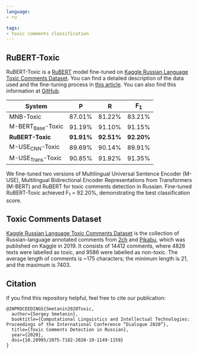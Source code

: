 ```yaml
---
language: 
- ru

tags:
- toxic comments classification
---
```


## RuBERT-Toxic
RuBERT-Toxic is a [RuBERT](https://huggingface.co/DeepPavlov/rubert-base-cased) model fine-tuned on [Kaggle Russian Language Toxic Comments Dataset](https://www.kaggle.com/blackmoon/russian-language-toxic-comments). You can find a detailed description of the data used and the fine-tuning process in [this article](http://doi.org/10.28995/2075-7182-2020-19-1149-1159). You can also find this information at [GitHub](https://github.com/sismetanin/toxic-comments-detection-in-russian).

| System  | P | R | F<sub>1</sub> | 
| ------------- | ------------- | ------------- | ------------- | 
| MNB-Toxic | 87.01% | 81.22% | 83.21% |
| M-BERT<sub>Base</sub>-Toxic | 91.19% | 91.10% | 91.15% |
| <b>RuBERT-Toxic</b> | <b>91.91%</b> | <b>92.51%</b> | <b>92.20%</b> |
| M-USE<sub>CNN</sub>-Toxic | 89.69% | 90.14% | 89.91% |
| M-USE<sub>Trans</sub>-Toxic | 90.85% | 91.92% | 91.35% |

We fine-tuned two versions of Multilingual Universal Sentence Encoder (M-USE), Multilingual Bidirectional Encoder Representations from Transformers (M-BERT) and RuBERT for toxic comments detection in Russian. Fine-tuned RuBERT-Toxic achieved F<sub>1</sub> = 92.20%, demonstrating the best classification score.


## Toxic Comments Dataset
[Kaggle Russian Language Toxic Comments Dataset](https://www.kaggle.com/blackmoon/russian-language-toxic-comments) is the collection of Russian-language annotated comments from [2ch](https://2ch.hk/) and [Pikabu](https://pikabu.ru/), which was published on Kaggle in 2019. It consists of 14412 comments, where 4826 texts were labelled as toxic, and 9586 were labelled as non-toxic. The average length of comments is ~175 characters; the minimum length is 21, and the maximum is 7403. 

## Citation
If you find this repository helpful, feel free to cite our publication:

```
@INPROCEEDINGS{Smetanin2020Toxic,
  author={Sergey Smetanin},
  booktitle={Computational Linguistics and Intellectual Technologies: Proceedings of the International Conference “Dialogue 2020”},
  title={Toxic Comments Detection in Russian},
  year={2020},
  doi={10.28995/2075-7182-2020-19-1149-1159}
} 
```